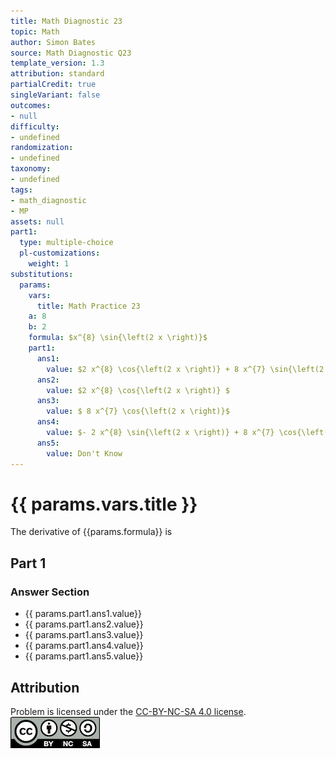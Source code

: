 ```yaml
---
title: Math Diagnostic 23
topic: Math
author: Simon Bates
source: Math Diagnostic Q23
template_version: 1.3
attribution: standard
partialCredit: true
singleVariant: false
outcomes:
- null
difficulty:
- undefined
randomization:
- undefined
taxonomy:
- undefined
tags:
- math_diagnostic
- MP
assets: null
part1:
  type: multiple-choice
  pl-customizations:
    weight: 1
substitutions:
  params:
    vars:
      title: Math Practice 23
    a: 8
    b: 2
    formula: $x^{8} \sin{\left(2 x \right)}$
    part1:
      ans1:
        value: $2 x^{8} \cos{\left(2 x \right)} + 8 x^{7} \sin{\left(2 x \right)}$
      ans2:
        value: $2 x^{8} \cos{\left(2 x \right)} $
      ans3:
        value: $ 8 x^{7} \cos{\left(2 x \right)}$
      ans4:
        value: $- 2 x^{8} \sin{\left(2 x \right)} + 8 x^{7} \cos{\left(2 x \right)}$
      ans5:
        value: Don't Know
---
```

# {{ params.vars.title }}
The derivative of {{params.formula}} is

## Part 1

### Answer Section

- {{ params.part1.ans1.value}}
- {{ params.part1.ans2.value}}
- {{ params.part1.ans3.value}}
- {{ params.part1.ans4.value}}
- {{ params.part1.ans5.value}}

## Attribution

Problem is licensed under the [CC-BY-NC-SA 4.0 license](https://creativecommons.org/licenses/by-nc-sa/4.0/).<br> ![The Creative Commons 4.0 license requiring attribution-BY, non-commercial-NC, and share-alike-SA license.](https://raw.githubusercontent.com/firasm/bits/master/by-nc-sa.png)